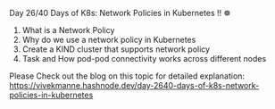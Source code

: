 Day 26/40 Days of K8s: Network Policies in Kubernetes !! ☸️

1. What is a Network Policy
2. Why do we use a network policy in Kubernetes
3. Create a KIND cluster that supports network policy
4. Task and How pod-pod connectivity works across different nodes


Please Check out the blog on this topic for detailed explanation: https://vivekmanne.hashnode.dev/day-2640-days-of-k8s-network-policies-in-kubernetes